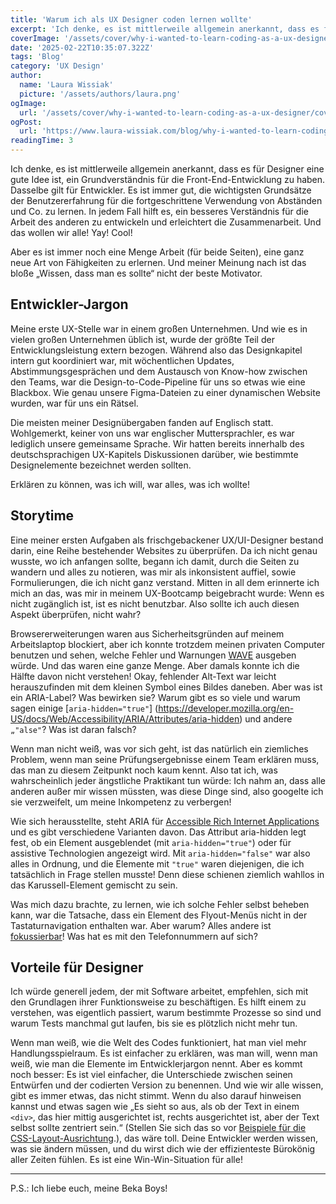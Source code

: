```yaml
---
title: 'Warum ich als UX Designer coden lernen wollte'
excerpt: 'Ich denke, es ist mittlerweile allgemein anerkannt, dass es für Designer eine gute Idee ist, ein Grundverständnis für die Front-End-Entwicklung zu haben. Dasselbe gilt für Entwickler. Es ist immer gut, die wichtigsten Grundsätze der Benutzererfahrung für die fortgeschrittene Verwendung von Abständen und Co. zu lernen. ...'
coverImage: '/assets/cover/why-i-wanted-to-learn-coding-as-a-ux-designer/cover.png'
date: '2025-02-22T10:35:07.322Z'
tags: 'Blog'
category: 'UX Design'
author:
  name: 'Laura Wissiak'
  picture: '/assets/authors/laura.png'
ogImage:
  url: '/assets/cover/why-i-wanted-to-learn-coding-as-a-ux-designer/cover.png'
ogPost:
  url: 'https://www.laura-wissiak.com/blog/why-i-wanted-to-learn-coding-as-a-ux-designer'
readingTime: 3
---
```


Ich denke, es ist mittlerweile allgemein anerkannt, dass es für Designer eine gute Idee ist, ein Grundverständnis für die Front-End-Entwicklung zu haben. Dasselbe gilt für Entwickler. Es ist immer gut, die wichtigsten Grundsätze der Benutzererfahrung für die fortgeschrittene Verwendung von Abständen und Co. zu lernen. In jedem Fall hilft es, ein besseres Verständnis für die Arbeit des anderen zu entwickeln und erleichtert die Zusammenarbeit. Und das wollen wir alle! Yay! Cool!

Aber es ist immer noch eine Menge Arbeit (für beide Seiten), eine ganz neue Art von Fähigkeiten zu erlernen. Und meiner Meinung nach ist das bloße „Wissen, dass man es sollte“ nicht der beste Motivator.

## Entwickler-Jargon

Meine erste UX-Stelle war in einem großen Unternehmen. Und wie es in vielen großen Unternehmen üblich ist, wurde der größte Teil der Entwicklungsleistung extern bezogen. Während also das Designkapitel intern gut koordiniert war, mit wöchentlichen Updates, Abstimmungsgesprächen und dem Austausch von Know-how zwischen den Teams, war die Design-to-Code-Pipeline für uns so etwas wie eine Blackbox. Wie genau unsere Figma-Dateien zu einer dynamischen Website wurden, war für uns ein Rätsel.

Die meisten meiner Designübergaben fanden auf Englisch statt. Wohlgemerkt, keiner von uns war englischer Muttersprachler, es war lediglich unsere gemeinsame Sprache. Wir hatten bereits innerhalb des deutschsprachigen UX-Kapitels Diskussionen darüber, wie bestimmte Designelemente bezeichnet werden sollten.

Erklären zu können, was ich will, war alles, was ich wollte!

## Storytime

Eine meiner ersten Aufgaben als frischgebackener UX/UI-Designer bestand darin, eine Reihe bestehender Websites zu überprüfen. Da ich nicht genau wusste, wo ich anfangen sollte, begann ich damit, durch die Seiten zu wandern und alles zu notieren, was mir als inkonsistent auffiel, sowie Formulierungen, die ich nicht ganz verstand. Mitten in all dem erinnerte ich mich an das, was mir in meinem UX-Bootcamp beigebracht wurde: Wenn es nicht zugänglich ist, ist es nicht benutzbar. Also sollte ich auch diesen Aspekt überprüfen, nicht wahr?

Browsererweiterungen waren aus Sicherheitsgründen auf meinem Arbeitslaptop blockiert, aber ich konnte trotzdem meinen privaten Computer benutzen und sehen, welche Fehler und Warnungen [WAVE](https://wave.webaim.org/extension/) ausgeben würde. Und das waren eine ganze Menge. Aber damals konnte ich die Hälfte davon nicht verstehen! Okay, fehlender Alt-Text war leicht herauszufinden mit dem kleinen Symbol eines Bildes daneben. Aber was ist ein ARIA-Label? Was bewirken sie? Warum gibt es so viele und warum sagen einige [`aria-hidden="true"`] (https://developer.mozilla.org/en-US/docs/Web/Accessibility/ARIA/Attributes/aria-hidden) und andere `„"alse"`? Was ist daran falsch?

Wenn man nicht weiß, was vor sich geht, ist das natürlich ein ziemliches Problem, wenn man seine Prüfungsergebnisse einem Team erklären muss, das man zu diesem Zeitpunkt noch kaum kennt. Also tat ich, was wahrscheinlich jeder ängstliche Praktikant tun würde: Ich nahm an, dass alle anderen außer mir wissen müssten, was diese Dinge sind, also googelte ich sie verzweifelt, um meine Inkompetenz zu verbergen!

Wie sich herausstellte, steht ARIA für [Accessible Rich Internet Applications](https://developer.mozilla.org/en-US/docs/Web/Accessibility/ARIA) und es gibt verschiedene Varianten davon. Das Attribut aria-hidden legt fest, ob ein Element ausgeblendet (mit `aria-hidden="true"`) oder für assistive Technologien angezeigt wird. Mit `aria-hidden="false"` war also alles in Ordnung, und die Elemente mit `"true"` waren diejenigen, die ich tatsächlich in Frage stellen musste! Denn diese schienen ziemlich wahllos in das Karussell-Element gemischt zu sein.

Was mich dazu brachte, zu lernen, wie ich solche Fehler selbst beheben kann, war die Tatsache, dass ein Element des Flyout-Menüs nicht in der Tastaturnavigation enthalten war. Aber warum? Alles andere ist [fokussierbar](https://www.w3.org/WAI/WCAG21/Understanding/focus-visible.html)! Was hat es mit den Telefonnummern auf sich?

## Vorteile für Designer

Ich würde generell jedem, der mit Software arbeitet, empfehlen, sich mit den Grundlagen ihrer Funktionsweise zu beschäftigen. Es hilft einem zu verstehen, was eigentlich passiert, warum bestimmte Prozesse so sind und warum Tests manchmal gut laufen, bis sie es plötzlich nicht mehr tun.

Wenn man weiß, wie die Welt des Codes funktioniert, hat man viel mehr Handlungsspielraum. Es ist einfacher zu erklären, was man will, wenn man weiß, wie man die Elemente im Entwicklerjargon nennt. Aber es kommt noch besser: Es ist viel einfacher, die Unterschiede zwischen seinen Entwürfen und der codierten Version zu benennen. Und wie wir alle wissen, gibt es immer etwas, das nicht stimmt. Wenn du also darauf hinweisen kannst und etwas sagen wie „Es sieht so aus, als ob der Text in einem `<div>`, das hier mittig ausgerichtet ist, rechts ausgerichtet ist, aber der Text selbst sollte zentriert sein.“ (Stellen Sie sich das so vor [Beispiele für die CSS-Layout-Ausrichtung](https://www.w3schools.com/css/css_align.asp).), das wäre toll. Deine Entwickler werden wissen, was sie ändern müssen, und du wirst dich wie der effizienteste Bürokönig aller Zeiten fühlen. Es ist eine Win-Win-Situation für alle!

---

P.S.: Ich liebe euch, meine Beka Boys!
